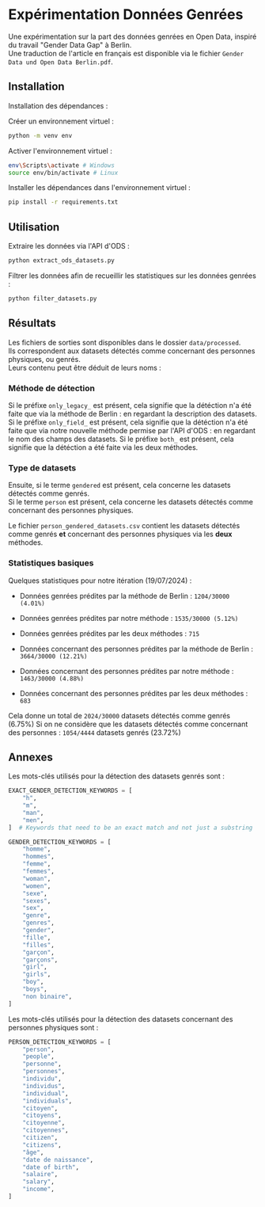 # Expérimentation Données Genrées

Une expérimentation sur la part des données genrées en Open Data, inspiré du travail "Gender Data Gap" à Berlin.  
Une traduction de l'article en français est disponible via le fichier `Gender Data und Open Data Berlin.pdf`.

## Installation

Installation des dépendances :

Créer un environnement virtuel :

```sh
python -m venv env
```

Activer l'environnement virtuel :

```sh
env\Scripts\activate # Windows
source env/bin/activate # Linux
```

Installer les dépendances dans l'environnement virtuel :

```sh
pip install -r requirements.txt
```

## Utilisation

Extraire les données via l'API d'ODS :

```sh
python extract_ods_datasets.py
```

Filtrer les données afin de recueillir les statistiques sur les données genrées :

```sh
python filter_datasets.py
```

## Résultats

Les fichiers de sorties sont disponibles dans le dossier `data/processed`.  
Ils correspondent aux datasets détectés comme concernant des personnes physiques, ou genrés.  
Leurs contenu peut être déduit de leurs noms :

### Méthode de détection

Si le préfixe `only_legacy_` est présent, cela signifie que la détéction n'a été faite que via la méthode de Berlin : en regardant la description des datasets.
Si le préfixe `only_field_` est présent, cela signifie que la détéction n'a été faite que via notre nouvelle méthode permise par l'API d'ODS : en regardant le nom des champs des datasets.
Si le préfixe `both_` est présent, cela signifie que la détéction a été faite via les deux méthodes.

### Type de datasets

Ensuite, si le terme `gendered` est présent, cela concerne les datasets détectés comme genrés.  
Si le terme `person` est présent, cela concerne les datasets détectés comme concernant des personnes physiques.

Le fichier `person_gendered_datasets.csv` contient les datasets détectés comme genrés **et** concernant des personnes physiques via les **deux** méthodes.

### Statistiques basiques

Quelques statistiques pour notre itération (19/07/2024) :

- Données genrées prédites par la méthode de Berlin : `1204/30000 (4.01%)`
- Données genrées prédites par notre méthode : `1535/30000 (5.12%)`
- Données genrées prédites par les deux méthodes : `715`

- Données concernant des personnes prédites par la méthode de Berlin : `3664/30000 (12.21%)`
- Données concernant des personnes prédites par notre méthode : `1463/30000 (4.88%)`
- Données concernant des personnes prédites par les deux méthodes : `683`

Cela donne un total de `2024/30000` datasets détectés comme genrés (6.75%)
Si on ne considère que les datasets détectés comme concernant des personnes : `1054/4444` datasets genrés (23.72%)

## Annexes

Les mots-clés utilisés pour la détection des datasets genrés sont :

```py
EXACT_GENDER_DETECTION_KEYWORDS = [
    "h",
    "m",
    "man",
    "men",
]  # Keywords that need to be an exact match and not just a substring

GENDER_DETECTION_KEYWORDS = [
    "homme",
    "hommes",
    "femme",
    "femmes",
    "woman",
    "women",
    "sexe",
    "sexes",
    "sex",
    "genre",
    "genres",
    "gender",
    "fille",
    "filles",
    "garçon",
    "garçons",
    "girl",
    "girls",
    "boy",
    "boys",
    "non binaire",
]
```

Les mots-clés utilisés pour la détection des datasets concernant des personnes physiques sont :

```py
PERSON_DETECTION_KEYWORDS = [
    "person",
    "people",
    "personne",
    "personnes",
    "individu",
    "individus",
    "individual",
    "individuals",
    "citoyen",
    "citoyens",
    "citoyenne",
    "citoyennes",
    "citizen",
    "citizens",
    "âge",
    "date de naissance",
    "date of birth",
    "salaire",
    "salary",
    "income",
]
```

